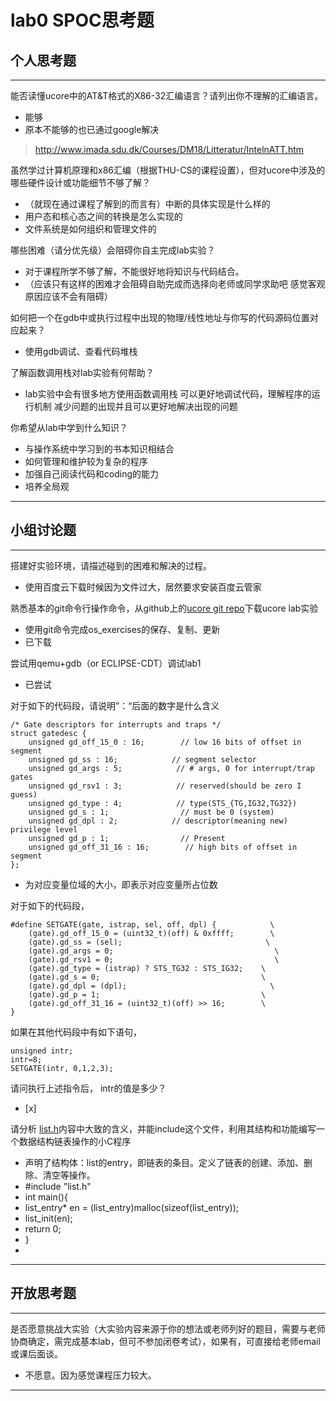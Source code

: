 # lab0 SPOC思考题

## 个人思考题

---

能否读懂ucore中的AT&T格式的X86-32汇编语言？请列出你不理解的汇编语言。
- 能够
- 原本不能够的也已通过google解决

>  http://www.imada.sdu.dk/Courses/DM18/Litteratur/IntelnATT.htm

虽然学过计算机原理和x86汇编（根据THU-CS的课程设置），但对ucore中涉及的哪些硬件设计或功能细节不够了解？
- （就现在通过课程了解到的而言有）中断的具体实现是什么样的
- 用户态和核心态之间的转换是怎么实现的
- 文件系统是如何组织和管理文件的

>   


哪些困难（请分优先级）会阻碍你自主完成lab实验？
- 对于课程所学不够了解，不能很好地将知识与代码结合。
- （应该只有这样的困难才会阻碍自助完成而选择向老师或同学求助吧 感觉客观原因应该不会有阻碍）

>   

如何把一个在gdb中或执行过程中出现的物理/线性地址与你写的代码源码位置对应起来？
- 使用gdb调试、查看代码堆栈

>   

了解函数调用栈对lab实验有何帮助？
- lab实验中会有很多地方使用函数调用栈 可以更好地调试代码，理解程序的运行机制 减少问题的出现并且可以更好地解决出现的问题

>   

你希望从lab中学到什么知识？
- 与操作系统中学习到的书本知识相结合
- 如何管理和维护较为复杂的程序
- 加强自己阅读代码和coding的能力
- 培养全局观

>   

---

## 小组讨论题

---

搭建好实验环境，请描述碰到的困难和解决的过程。
- 使用百度云下载时候因为文件过大，居然要求安装百度云管家

> 

熟悉基本的git命令行操作命令，从github上的[ucore git repo](http://www.github.com/chyyuu/ucore_lab)下载ucore lab实验
- 使用git命令完成os_exercises的保存、复制、更新
- 已下载

> 

尝试用qemu+gdb（or ECLIPSE-CDT）调试lab1
- 已尝试

> 

对于如下的代码段，请说明”：“后面的数字是什么含义
```
/* Gate descriptors for interrupts and traps */
struct gatedesc {
    unsigned gd_off_15_0 : 16;        // low 16 bits of offset in segment
    unsigned gd_ss : 16;            // segment selector
    unsigned gd_args : 5;            // # args, 0 for interrupt/trap gates
    unsigned gd_rsv1 : 3;            // reserved(should be zero I guess)
    unsigned gd_type : 4;            // type(STS_{TG,IG32,TG32})
    unsigned gd_s : 1;                // must be 0 (system)
    unsigned gd_dpl : 2;            // descriptor(meaning new) privilege level
    unsigned gd_p : 1;                // Present
    unsigned gd_off_31_16 : 16;        // high bits of offset in segment
};
```
- 为对应变量位域的大小，即表示对应变量所占位数

> 

对于如下的代码段，
```
#define SETGATE(gate, istrap, sel, off, dpl) {            \
    (gate).gd_off_15_0 = (uint32_t)(off) & 0xffff;        \
    (gate).gd_ss = (sel);                                \
    (gate).gd_args = 0;                                    \
    (gate).gd_rsv1 = 0;                                    \
    (gate).gd_type = (istrap) ? STS_TG32 : STS_IG32;    \
    (gate).gd_s = 0;                                    \
    (gate).gd_dpl = (dpl);                                \
    (gate).gd_p = 1;                                    \
    (gate).gd_off_31_16 = (uint32_t)(off) >> 16;        \
}
```
如果在其他代码段中有如下语句，
```
unsigned intr;
intr=8;
SETGATE(intr, 0,1,2,3);
```
请问执行上述指令后， intr的值是多少？
- [x]  

> 

请分析 [list.h](https://github.com/chyyuu/ucore_lab/blob/master/labcodes/lab2/libs/list.h)内容中大致的含义，并能include这个文件，利用其结构和功能编写一个数据结构链表操作的小C程序
- 声明了结构体：list的entry，即链表的条目。定义了链表的创建、添加、删除、清空等操作。
- #include "list.h"
- int main(){
- list_entry* en = (list_entry)malloc(sizeof(list_entry));
- list_init(en);
- return 0;
- }
- 
> 

---

## 开放思考题

---

是否愿意挑战大实验（大实验内容来源于你的想法或老师列好的题目，需要与老师协商确定，需完成基本lab，但可不参加闭卷考试），如果有，可直接给老师email或课后面谈。
- 不愿意。因为感觉课程压力较大。

>  

---
